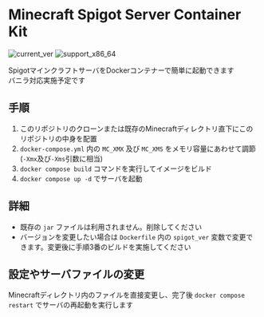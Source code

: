 # Minecraft Spigot Server Container Kit
![current_ver](https://img.shields.io/static/v1?label=Server%20Version&message=1.21.4&color=blueviolet&logo=minecraft&logoColor=white)
![support_x86_64](https://img.shields.io/static/v1?label=x86_64&message=Supported&color=brightgreen&logo=intel&logoColor=white)
  
SpigotマインクラフトサーバをDockerコンテナーで簡単に起動できます  
バニラ対応実施予定です
  
## 手順
1. このリポジトリのクローンまたは既存のMinecraftディレクトリ直下にこのリポジトリの中身を配置
2. `docker-compose.yml` 内の `MC_XMX` 及び `MC_XMS` をメモリ容量にあわせて調節(`-Xmx`及び`-Xms`引数に相当)
3. `docker compose build` コマンドを実行してイメージをビルド
4. `docker compose up -d` でサーバを起動
  
## 詳細
- 既存の `jar` ファイルは利用されません。削除してください
- バージョンを変更したい場合は `Dockerfile` 内の `spigot_ver` 変数で変更できます。変更後に手順3番のビルドを実施してください
  
## 設定やサーバファイルの変更
Minecraftディレクトリ内のファイルを直接変更し、完了後 `docker compose restart` でサーバの再起動を実行します

